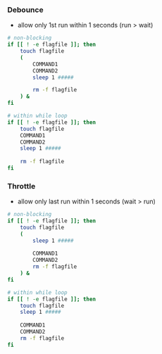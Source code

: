 ### Debounce
- allow only 1st run within 1 seconds (run > wait)

```sh
# non-blocking
if [[ ! -e flagfile ]]; then
	touch flagfile
	(
		COMMAND1
		COMMAND2
		sleep 1 #####

		rm -f flagfile
	) &
fi

# within while loop
if [[ ! -e flagfile ]]; then
	touch flagfile
	COMMAND1
	COMMAND2
	sleep 1 #####
	
	rm -f flagfile
fi
```

### Throttle
- allow only last run within 1 seconds (wait > run)
```sh
# non-blocking
if [[ ! -e flagfile ]]; then
	touch flagfile
	(
		sleep 1 #####
		
		COMMAND1
		COMMAND2
		rm -f flagfile
	) &
fi

# within while loop
if [[ ! -e flagfile ]]; then
	touch flagfile
	sleep 1 #####
	
	COMMAND1
	COMMAND2
	rm -f flagfile
fi
```
